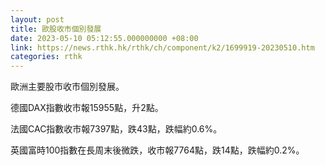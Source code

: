 ```yaml
---
layout: post
title: 歐股收市個別發展
date: 2023-05-10 05:12:55.000000000 +08:00
link: https://news.rthk.hk/rthk/ch/component/k2/1699919-20230510.htm
categories: rthk
---
```


歐洲主要股市收市個別發展。

德國DAX指數收市報15955點，升2點。

法國CAC指數收市報7397點，跌43點，跌幅約0.6%。

英國富時100指數在長周末後微跌，收市報7764點，跌14點，跌幅約0.2%。
